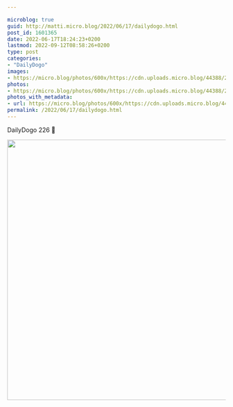 ```yaml
---

microblog: true
guid: http://matti.micro.blog/2022/06/17/dailydogo.html
post_id: 1601365
date: 2022-06-17T18:24:23+0200
lastmod: 2022-09-12T08:58:26+0200
type: post
categories:
- "DailyDogo"
images:
- https://micro.blog/photos/600x/https://cdn.uploads.micro.blog/44388/2022/e256403f58.jpg
photos:
- https://micro.blog/photos/600x/https://cdn.uploads.micro.blog/44388/2022/e256403f58.jpg
photos_with_metadata:
- url: https://micro.blog/photos/600x/https://cdn.uploads.micro.blog/44388/2022/e256403f58.jpg
permalink: /2022/06/17/dailydogo.html
---
```

DailyDogo 226 🐶

<img src="https://micro.blog/photos/600x/https://blog.martin-haehnel.de/uploads/2022/e256403f58.jpg" width="600" height="600" alt="" />
